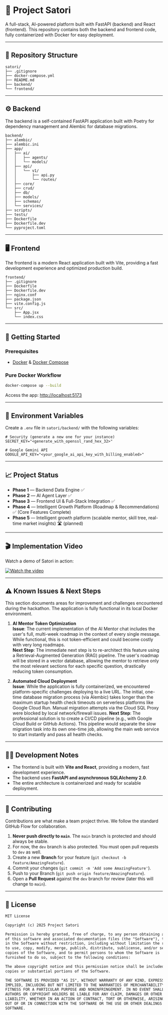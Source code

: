 # 🧠 Project Satori

A full-stack, AI-powered platform built with FastAPI (backend) and React (frontend). This repository contains both the backend and frontend code, fully containerized with Docker for easy deployment.

---

## 📂 Repository Structure

```plaintext
satori/
├── .gitignore
├── docker-compose.yml
├── README.md
├── backend/
└── frontend/
```

---

## ⚙️ Backend

The backend is a self-contained FastAPI application built with Poetry for dependency management and Alembic for database migrations.

```plaintext
backend/
├── alembic/
├── alembic.ini
├── app/
│   ├── ai/
│   │   ├── agents/
│   │   └── models/
│   ├── api/
│   │   └── v1/
│   │       ├── api.py
│   │       └── routes/
│   ├── core/
│   ├── crud/
│   ├── db/
│   ├── models/
│   ├── schemas/
│   └── services/
├── scripts/
├── tests/
├── Dockerfile
├── Dockerfile.dev
└── pyproject.toml
```

---

## 🖥️ Frontend

The frontend is a modern React application built with Vite, providing a fast development experience and optimized production build.

```plaintext
frontend/
├── .gitignore
├── Dockerfile
├── Dockerfile.dev
├── nginx.conf
├── package.json
├── vite.config.js
└── src/
    ├── App.jsx
    └── index.css
```

---

## 🚀 Getting Started

### Prerequisites

- [Docker](https://docs.docker.com/get-docker/) & [Docker Compose](https://docs.docker.com/compose/)

### Pure Docker Workflow

```bash
docker-compose up --build
```

Access the app: [http://localhost:5173](http://localhost:5173)

---

## 🔑 Environment Variables

Create a `.env` file in `satori/backend/` with the following variables:

```env
# Security (generate a new one for your instance)
SECRET_KEY="<generate_with_openssl_rand_hex_32>"

# Google Gemini API
GOOGLE_API_KEY="<your_google_ai_api_key_with_billing_enabled>"
```

---

## 📈 Project Status

- **Phase 1** — Backend Data Engine ✅
- **Phase 2** — AI Agent Layer ✅
- **Phase 3** — Frontend UI & Full-Stack Integration ✅
- **Phase 4** — Intelligent Growth Platform (Roadmap & Recommendations) ✅ (Core Features Complete)
- **Phase 5** — Intelligent growth platform (scalable mentor, skill tree, real-time market insights) 🛣️ (planned)

---

## 🎬 Implementation Video

Watch a demo of Satori in action:

[![Watch the video](https://youtu.be/trhiauB006U)](https://youtu.be/trhiauB006U)

---

## ⚠️ Known Issues & Next Steps

This section documents areas for improvement and challenges encountered during the hackathon. The application is fully functional in its local Docker environment.

1. **AI Mentor Token Optimization**  
   **Issue**: The current implementation of the AI Mentor chat includes the user's full, multi-week roadmap in the context of every single message. While functional, this is not token-efficient and could become costly with very long roadmaps.  
    **Next Step**: The immediate next step is to re-architect this feature using a Retrieval-Augmented Generation (RAG) pipeline. The user's roadmap will be stored in a vector database, allowing the mentor to retrieve only the most relevant sections for each specific question, drastically reducing token consumption.

2. **Automated Cloud Deployment**  
   **Issue**: While the application is fully containerized, we encountered platform-specific challenges deploying to a live URL. The initial, one-time database migration process (via Alembic) takes longer than the maximum startup health check timeouts on serverless platforms like Google Cloud Run. Manual migration attempts via the Cloud SQL Proxy were blocked by local network/firewall issues.
    **Next Step**: The professional solution is to create a CI/CD pipeline (e.g., with Google Cloud Build or GitHub Actions). This pipeline would separate the slow migration task into its own one-time job, allowing the main web service to start instantly and pass all health checks.

---

## 🧑‍💻 Development Notes

- The frontend is built with **Vite and React**, providing a modern, fast development experience.
- The backend uses **FastAPI and asynchronous SQLAlchemy 2.0**.
- The entire architecture is containerized and ready for scalable deployment.

---

## 🤝 Contributing

Contributions are what make a team project thrive. We follow the standard GitHub Flow for collaboration.

1. **Never push directly to `main`**. The `main` branch is protected and should always be stable.
2. For now, the `dev` branch is also protected. You must open pull requests to `dev` as well.
3. Create a new **Branch** for your feature (`git checkout -b feature/AmazingFeature`).
4. Commit your changes (`git commit -m 'Add some AmazingFeature'`).
5. Push to your Branch (`git push origin feature/AmazingFeature`).
6. Open a **Pull Request** against the `dev` branch for review (later this will change to `main`).

---

## 📜 License

```txt
MIT License

Copyright (c) 2025 Project Satori

Permission is hereby granted, free of charge, to any person obtaining a copy
of this software and associated documentation files (the "Software"), to deal
in the Software without restriction, including without limitation the rights
to use, copy, modify, merge, publish, distribute, sublicense, and/or sell
copies of the Software, and to permit persons to whom the Software is
furnished to do so, subject to the following conditions:

The above copyright notice and this permission notice shall be included in all
copies or substantial portions of the Software.

THE SOFTWARE IS PROVIDED "AS IS", WITHOUT WARRANTY OF ANY KIND, EXPRESS OR
IMPLIED, INCLUDING BUT NOT LIMITED TO THE WARRANTIES OF MERCHANTABILITY,
FITNESS FOR A PARTICULAR PURPOSE AND NONINFRINGEMENT. IN NO EVENT SHALL THE
AUTHORS OR COPYRIGHT HOLDERS BE LIABLE FOR ANY CLAIM, DAMAGES OR OTHER
LIABILITY, WHETHER IN AN ACTION OF CONTRACT, TORT OR OTHERWISE, ARISING FROM,
OUT OF OR IN CONNECTION WITH THE SOFTWARE OR THE USE OR OTHER DEALINGS IN THE
SOFTWARE.
```
